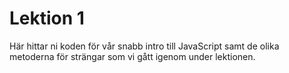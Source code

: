 # Lektion 1

Här hittar ni koden för vår snabb intro till JavaScript samt de olika metoderna för strängar som vi gått igenom under lektionen.

